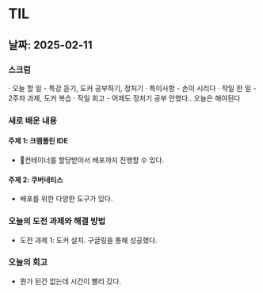 # TIL

## 날짜: 2025-02-11

### 스크럼
· 오늘 할 일 - 특강 듣기, 도커 공부하기, 정처기
· 특이사항	 - 손이 시리다
· 작일 한 일 - 2주차 과제, 도커 복습
· 작일 회고	 - 어제도 정처기 공부 안했다.. 오늘은 해야된다

### 새로 배운 내용
#### 주제 1: 크램폴린 IDE 
- 컨테이너를 할당받아서 배포까지 진행할 수 있다.

#### 주제 2: 쿠버네티스
- 배포를 위한 다양한 도구가 있다.

### 오늘의 도전 과제와 해결 방법
- 도전 과제 1: 도커 설치. 구글링을 통해 성공했다.

### 오늘의 회고
- 뭔가 된건 없는데 시간이 빨리 갔다.

